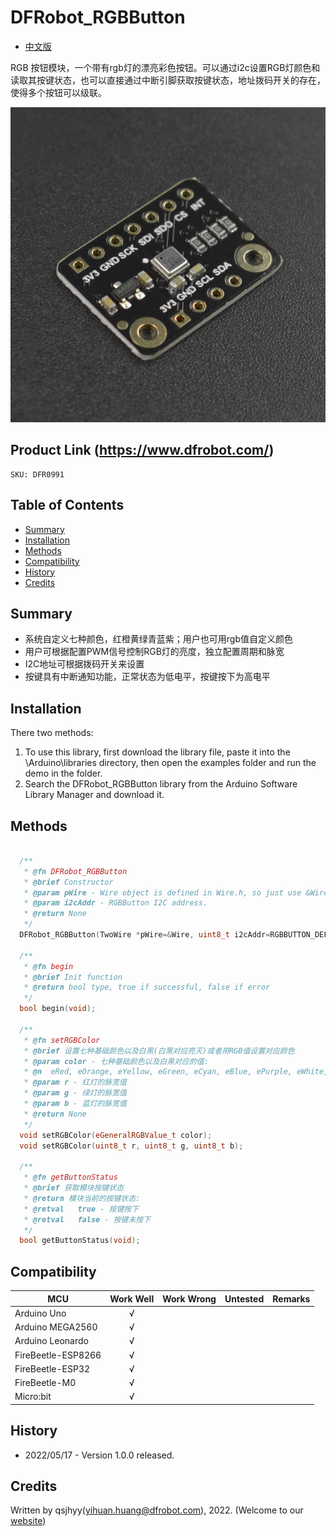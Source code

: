 # DFRobot_RGBButton
* [中文版](./README_CN.md)

RGB 按钮模块，一个带有rgb灯的漂亮彩色按钮。可以通过i2c设置RGB灯颜色和读取其按键状态，也可以直接通过中断引脚获取按键状态，地址拨码开关的存在，使得多个按钮可以级联。

![产品实物图](./resources/images/RGBButton.png)


## Product Link (https://www.dfrobot.com/)
    SKU: DFR0991


## Table of Contents

* [Summary](#summary)
* [Installation](#installation)
* [Methods](#methods)
* [Compatibility](#compatibility)
* [History](#history)
* [Credits](#credits)


## Summary

* 系统自定义七种颜色，红橙黄绿青蓝紫；用户也可用rgb值自定义颜色
* 用户可根据配置PWM信号控制RGB灯的亮度，独立配置周期和脉宽
* I2C地址可根据拨码开关来设置
* 按键具有中断通知功能，正常状态为低电平，按键按下为高电平


## Installation

There two methods:

1. To use this library, first download the library file, paste it into the \Arduino\libraries directory, then open the examples folder and run the demo in the folder.
2. Search the DFRobot_RGBButton library from the Arduino Software Library Manager and download it.


## Methods

```C++

  /**
   * @fn DFRobot_RGBButton
   * @brief Constructor
   * @param pWire - Wire object is defined in Wire.h, so just use &Wire and the methods in Wire can be pointed to and used
   * @param i2cAddr - RGBButton I2C address.
   * @return None
   */
  DFRobot_RGBButton(TwoWire *pWire=&Wire, uint8_t i2cAddr=RGBBUTTON_DEFAULT_I2C_ADDR);

  /**
   * @fn begin
   * @brief Init function
   * @return bool type, true if successful, false if error
   */
  bool begin(void);

  /**
   * @fn setRGBColor
   * @brief 设置七种基础颜色以及白黑(白黑对应亮灭)或者用RGB值设置对应颜色
   * @param color - 七种基础颜色以及白黑对应的值: 
   * @n  eRed, eOrange, eYellow, eGreen, eCyan, eBlue, ePurple, eWhite, eBlack
   * @param r - 红灯的脉宽值
   * @param g - 绿灯的脉宽值
   * @param b - 蓝灯的脉宽值
   * @return None
   */
  void setRGBColor(eGeneralRGBValue_t color);
  void setRGBColor(uint8_t r, uint8_t g, uint8_t b);

  /**
   * @fn getButtonStatus
   * @brief 获取模块按键状态
   * @return 模块当前的按键状态:
   * @retval   true - 按键按下
   * @retval   false - 按键未按下
   */
  bool getButtonStatus(void);

```


## Compatibility

MCU                | Work Well    | Work Wrong   | Untested    | Remarks
------------------ | :----------: | :----------: | :---------: | :----:
Arduino Uno        |      √       |              |             |
Arduino MEGA2560   |      √       |              |             |
Arduino Leonardo   |      √       |              |             |
FireBeetle-ESP8266 |      √       |              |             |
FireBeetle-ESP32   |      √       |              |             |
FireBeetle-M0      |      √       |              |             |
Micro:bit          |      √       |              |             |


## History

- 2022/05/17 - Version 1.0.0 released.


## Credits

Written by qsjhyy(yihuan.huang@dfrobot.com), 2022. (Welcome to our [website](https://www.dfrobot.com/))

